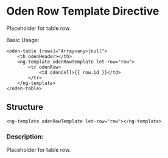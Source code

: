 [//]: # (title: Row Template)
[//]: # (category: Oden Table)
[//]: # (icon: fa-table)


# Oden Row Template Directive
Placeholder for table row.


Basic Usage:
```
<oden-table [rows]="Array<any>|null">
    <th odenHeader></th>
    <ng-template odenRowTemplate let-row="row">
        <tr odenRow>
            <td odenCell>{{ row.id }}</td>
        </tr>
    </ng-template>
</oden-table>
```


## Structure

    <ng-template odenRowTemplate let-row="row"></ng-template>


### Description:
Placeholder for table row.
